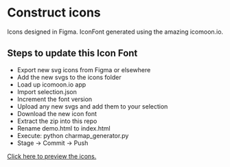 # Construct icons
Icons designed in Figma. IconFont generated using the amazing icomoon.io.


## Steps to update this Icon Font

- Export new svg icons from Figma or elsewhere
- Add the new svgs to the icons folder
- Load up icomoon.io app
- Import selection.json
- Increment the font version
- Upload any new svgs and add them to your selection
- Download the new icon font
- Extract the zip into this repo
- Rename demo.html to index.html
- Execute: python charmap_generator.py
- Stage -> Commit -> Push

[Click here to preview the icons.](https://construct-org.github.io/construct-icons/)
